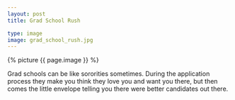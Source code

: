 ```yaml
---
layout: post
title: Grad School Rush

type: image
image: grad_school_rush.jpg
---
```


{% picture {{ page.image }} %}

Grad schools can be like sororities sometimes. During the application process they make you think they love you and want you there, but then comes the little envelope telling you there were better candidates out there.
